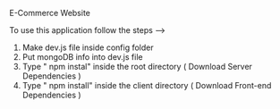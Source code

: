 E-Commerce Website         
             
To use this application follow the steps -->                                                                                                                                       
1. Make dev.js file inside config folder                                                             
2. Put mongoDB info into dev.js file                              
3. Type  " npm instal" inside the root directory  ( Download Server Dependencies ) 
4. Type " npm install" inside the client directory ( Download Front-end Dependencies ) 
                      
                                                                                                                                                                    
                                                                                                
                                                                                                           
                                                              
                                                                                                                                                                                           
                                                  
                 
                 
                          
